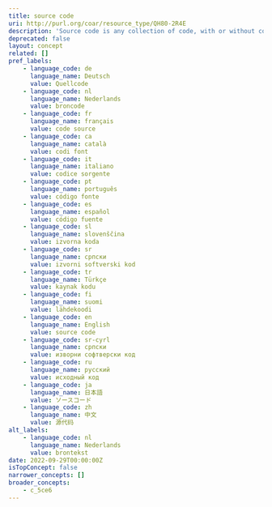 ```yaml
---
title: source code
uri: http://purl.org/coar/resource_type/QH80-2R4E
description: 'Source code is any collection of code, with or without comments, written using a human-readable programming language, usually as plain text. [Source: https://en.wikipedia.org/wiki/Source_code]'
deprecated: false
layout: concept
related: []
pref_labels:
    - language_code: de
      language_name: Deutsch
      value: Quellcode
    - language_code: nl
      language_name: Nederlands
      value: broncode
    - language_code: fr
      language_name: français
      value: code source
    - language_code: ca
      language_name: català
      value: codi font
    - language_code: it
      language_name: italiano
      value: codice sorgente
    - language_code: pt
      language_name: português
      value: código fonte
    - language_code: es
      language_name: español
      value: código fuente
    - language_code: sl
      language_name: slovenščina
      value: izvorna koda
    - language_code: sr
      language_name: српски
      value: izvorni softverski kod
    - language_code: tr
      language_name: Türkçe
      value: kaynak kodu
    - language_code: fi
      language_name: suomi
      value: lähdekoodi
    - language_code: en
      language_name: English
      value: source code
    - language_code: sr-cyrl
      language_name: српски
      value: изворни софтверски код
    - language_code: ru
      language_name: русский
      value: исходный код
    - language_code: ja
      language_name: 日本語
      value: ソースコード
    - language_code: zh
      language_name: 中文
      value: 源代码
alt_labels:
    - language_code: nl
      language_name: Nederlands
      value: brontekst
date: 2022-09-29T00:00:00Z
isTopConcept: false
narrower_concepts: []
broader_concepts:
    - c_5ce6
---
```


